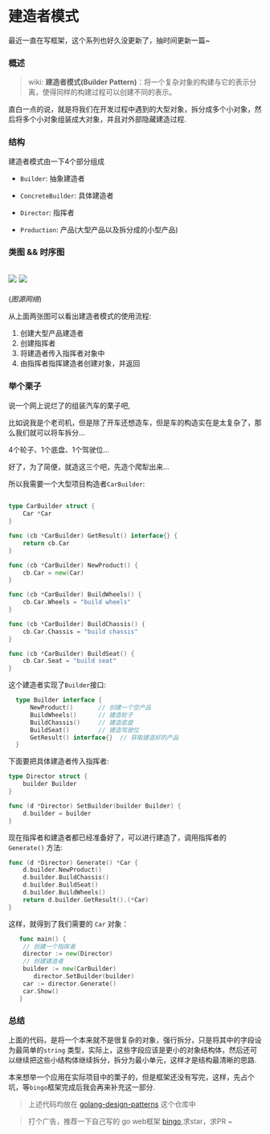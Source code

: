 # 建造者模式

最近一直在写框架，这个系列也好久没更新了，抽时间更新一篇~

### 概述

> wiki: **建造者模式(Builder Pattern)**：将一个复杂对象的构建与它的表示分离，使得同样的构建过程可以创建不同的表示。

直白一点的说，就是将我们在开发过程中遇到的大型对象，拆分成多个小对象，然后将多个小对象组装成大对象，并且对外部隐藏建造过程.

### 结构

建造者模式由一下4个部分组成

- `Builder`: 抽象建造者

- `ConcreteBuilder`: 具体建造者

- `Director`: 指挥者

- `Production`: 产品(大型产品以及拆分成的小型产品)

### 类图 && 时序图

![](https://design-patterns.readthedocs.io/zh_CN/latest/_images/Builder.jpg)
![](https://design-patterns.readthedocs.io/zh_CN/latest/_images/seq_Builder.jpg)
-----------
(*图源网络*)

从上面两张图可以看出建造者模式的使用流程:

  1. 创建大型产品建造者
  2. 创建指挥者
  3. 将建造者传入指挥者对象中
  4. 由指挥者指挥建造者创建对象，并返回

### 举个栗子

说一个网上说烂了的组装汽车的栗子吧,

比如说我是个老司机，但是除了开车还想造车，但是车的构造实在是太复杂了，那么我们就可以将车拆分...

4个轮子、1个底盘、1个驾驶位...

好了，为了简便，就造这三个吧，先造个爬犁出来...

所以我需要一个大型项目构造者`CarBuilder`:

```go
  
type CarBuilder struct {
	Car *Car
}

func (cb *CarBuilder) GetResult() interface{} {
	return cb.Car
}

func (cb *CarBuilder) NewProduct() {
	cb.Car = new(Car)
}

func (cb *CarBuilder) BuildWheels() {
	cb.Car.Wheels = "build wheels"
}

func (cb *CarBuilder) BuildChassis() {
	cb.Car.Chassis = "build chassis"
}

func (cb *CarBuilder) BuildSeat() {
	cb.Car.Seat = "build seat"
}
```

这个建造者实现了`Builder`接口:

```go
  type Builder interface {
  	  NewProduct()       // 创建一个空产品
	  BuildWheels()      // 建造轮子
	  BuildChassis()     // 建造底盘
	  BuildSeat()        // 建造驾驶位
	  GetResult() interface{}  // 获取建造好的产品
  }
```

下面要把具体建造者传入指挥者:

```go
type Director struct {
	builder Builder
}

func (d *Director) SetBuilder(builder Builder) {
	d.builder = builder
}
```

现在指挥者和建造者都已经准备好了，可以进行建造了，调用指挥者的`Generate()` 方法:

```go
func (d *Director) Generate() *Car {
	d.builder.NewProduct()
	d.builder.BuildChassis()
	d.builder.BuildSeat()
	d.builder.BuildWheels()
	return d.builder.GetResult().(*Car)
}
```

这样，就得到了我们需要的 `Car` 对象：

```go
   func main() {
   	// 创建一个指挥者
   	director := new(Director)
   	// 创建建造者
   	builder := new(CarBuilder)
       director.SetBuilder(builder)
   	car := director.Generate()
   	car.Show()
   }
```

### 总结

  上面的代码，是将一个本来就不是很复杂的对象，强行拆分，只是将其中的字段设为最简单的`string` 类型，实际上，这些字段应该是更小的对象结构体，然后还可以继续把这些小结构体继续拆分，拆分为最小单元，这样才是结构最清晰的思路.
  
  本来想举一个应用在实际项目中的栗子的，但是框架还没有写完，这样，先占个坑，等`bingo`框架完成后我会再来补充这一部分.


> 上述代码均放在 [golang-design-patterns](https://github.com/silsuer/golang-design-patterns) 这个仓库中

> 打个广告，推荐一下自己写的 go web框架 [bingo](https://github.com/silsuer/bingo),求star，求PR ~


